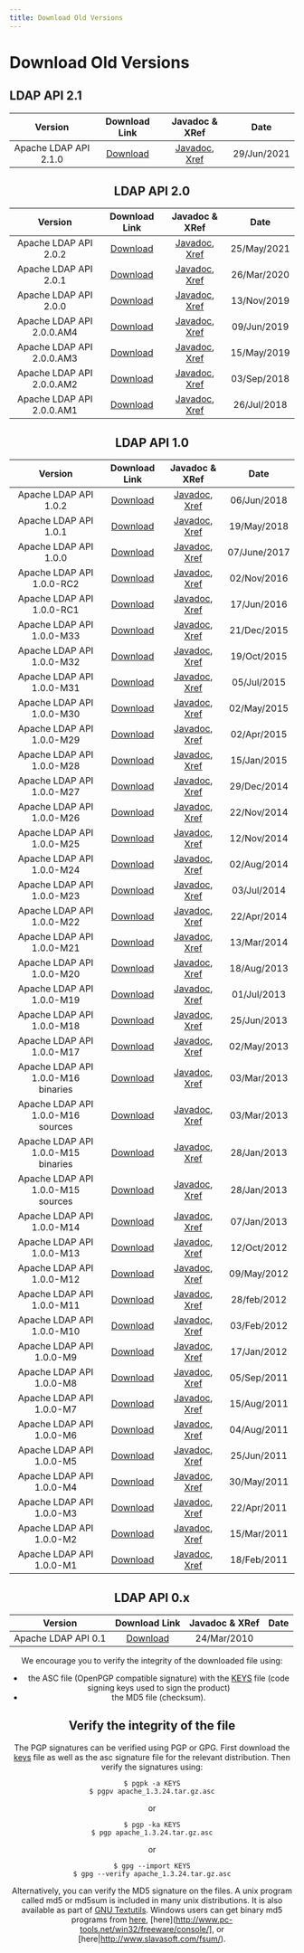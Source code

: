 ```yaml
---
title: Download Old Versions
---
```


# Download Old Versions

## LDAP API 2.1

<center>

| Version| Download Link | Javadoc & XRef |  Date |
|:-:|:-:|:-:|:-:|
| Apache LDAP API 2.1.0 | [Download](https://archive.apache.org/dist/directory/api/dist/2.1.0) | [Javadoc](https://svn.apache.org/repos/infra/websites/production/directory/content/api/gen-docs/2.1.0/apidocs/index.html), [Xref](https://svn.apache.org/repos/infra/websites/production/directory/content/api/gen-docs/2.1.0/xref/index.html) |29/Jun/2021 |

## LDAP API 2.0

<center>

| Version| Download Link | Javadoc & XRef |  Date |
|:-:|:-:|:-:|:-:|
| Apache LDAP API 2.0.2 | [Download](https://archive.apache.org/dist/directory/api/dist/2.0.2) | [Javadoc](https://svn.apache.org/repos/infra/websites/production/directory/content/api/gen-docs/2.0.2/apidocs/index.html), [Xref](https://svn.apache.org/repos/infra/websites/production/directory/content/api/gen-docs/2.0.2/xref/index.html) |25/May/2021 |
| Apache LDAP API 2.0.1 | [Download](https://archive.apache.org/dist/directory/api/dist/2.0.1) | [Javadoc](https://svn.apache.org/repos/infra/websites/production/directory/content/api/gen-docs/2.0.1/apidocs/index.html), [Xref](https://svn.apache.org/repos/infra/websites/production/directory/content/api/gen-docs/2.0.1/xref/index.html) |26/Mar/2020 |
| Apache LDAP API 2.0.0 | [Download](https://archive.apache.org/dist/directory/api/dist/2.0.0) | [Javadoc](https://svn.apache.org/repos/infra/websites/production/directory/content/api/gen-docs/2.0.0/apidocs/index.html), [Xref](https://svn.apache.org/repos/infra/websites/production/directory/content/api/gen-docs/2.0.0/xref/index.html) |13/Nov/2019 |
| Apache LDAP API 2.0.0.AM4 | [Download](https://archive.apache.org/dist/directory/api/dist/2.0.0.AM4) | [Javadoc](https://svn.apache.org/repos/infra/websites/production/directory/content/api/gen-docs/2.0.0.AM4/apidocs/index.html), [Xref](https://svn.apache.org/repos/infra/websites/production/directory/content/api/gen-docs/2.0.0.AM4/xref/index.html) |09/Jun/2019 |
| Apache LDAP API 2.0.0.AM3 | [Download](https://archive.apache.org/dist/directory/api/dist/2.0.0.AM3) | [Javadoc](https://svn.apache.org/repos/infra/websites/production/directory/content/api/gen-docs/2.0.0.AM3/apidocs/index.html), [Xref](https://svn.apache.org/repos/infra/websites/production/directory/content/api/gen-docs/2.0.0.AM3/xref/index.html) |15/May/2019 |
| Apache LDAP API 2.0.0.AM2 | [Download](https://archive.apache.org/dist/directory/api/dist/2.0.0.AM2) | [Javadoc](https://svn.apache.org/repos/infra/websites/production/directory/content/api/gen-docs/2.0.0.AM2/apidocs/index.html), [Xref](https://svn.apache.org/repos/infra/websites/production/directory/content/api/gen-docs/2.0.0.AM2/xref/index.html) |03/Sep/2018 |
| Apache LDAP API 2.0.0.AM1 | [Download](https://archive.apache.org/dist/directory/api/dist/2.0.0.AM1) | [Javadoc](https://svn.apache.org/repos/infra/websites/production/directory/content/api/gen-docs/2.0.0.AM1/apidocs/index.html), [Xref](https://svn.apache.org/repos/infra/websites/production/directory/content/api/gen-docs/2.0.0.AM1/xref/index.html) |26/Jul/2018 |

</center>

## LDAP API 1.0

<center>

| Version| Download Link | Javadoc & XRef |  Date |
|:-:|:-:|:-:|:-:|
| Apache LDAP API 1.0.2 | [Download](https://archive.apache.org/dist/directory/api/dist/1.0.2) | [Javadoc](https://svn.apache.org/repos/infra/websites/production/directory/content/api/gen-docs/1.0.2/apidocs/index.html), [Xref](https://svn.apache.org/repos/infra/websites/production/directory/content/api/gen-docs/1.0.2/xref/index.html) |06/Jun/2018 |
| Apache LDAP API 1.0.1 | [Download](https://archive.apache.org/dist/directory/api/dist/1.0.1) | [Javadoc](https://svn.apache.org/repos/infra/websites/production/directory/content/api/gen-docs/1.0.1/apidocs/index.html), [Xref](https://svn.apache.org/repos/infra/websites/production/directory/content/api/gen-docs/1.0.1/xref/index.html) |19/May/2018 |
| Apache LDAP API 1.0.0 | [Download](https://archive.apache.org/dist/directory/api/dist/1.0.0) | [Javadoc](https://svn.apache.org/repos/infra/websites/production/directory/content/api/gen-docs/1.0.0/apidocs/index.html), [Xref](https://svn.apache.org/repos/infra/websites/production/directory/content/api/gen-docs/1.0.0/xref/index.html) |07/June/2017 |
| Apache LDAP API 1.0.0-RC2 | [Download](https://archive.apache.org/dist/directory/api/dist/1.0.0-RC2) | [Javadoc](https://svn.apache.org/repos/infra/websites/production/directory/content/api/gen-docs/1.0.0-RC2/apidocs/index.html), [Xref](https://svn.apache.org/repos/infra/websites/production/directory/content/api/gen-docs/1.0.0-RC2/xref/index.html) |02/Nov/2016 |
| Apache LDAP API 1.0.0-RC1 | [Download](https://archive.apache.org/dist/directory/api/dist/1.0.0-RC1) | [Javadoc](https://svn.apache.org/repos/infra/websites/production/directory/content/api/gen-docs/1.0.0-RC1/apidocs/index.html), [Xref](https://svn.apache.org/repos/infra/websites/production/directory/content/api/gen-docs/1.0.0-RC1/xref/index.html) |17/Jun/2016 |
| Apache LDAP API 1.0.0-M33 | [Download](https://archive.apache.org/dist/directory/api/dist/1.0.0-M33) | [Javadoc](https://svn.apache.org/repos/infra/websites/production/directory/content/api/gen-docs/1.0.0-M33/apidocs/index.html), [Xref](https://svn.apache.org/repos/infra/websites/production/directory/content/api/gen-docs/1.0.0-M33/xref/index.html) |21/Dec/2015 |
| Apache LDAP API 1.0.0-M32 | [Download](https://archive.apache.org/dist/directory/api/dist/1.0.0-M32) | [Javadoc](https://svn.apache.org/repos/infra/websites/production/directory/content/api/gen-docs/1.0.0-M32/apidocs/index.html), [Xref](https://svn.apache.org/repos/infra/websites/production/directory/content/api/gen-docs/1.0.0-M32/xref/index.html) |19/Oct/2015 |
| Apache LDAP API 1.0.0-M31 | [Download](https://archive.apache.org/dist/directory/api/dist/1.0.0-M31) | [Javadoc](https://svn.apache.org/repos/infra/websites/production/directory/content/api/gen-docs/1.0.0-M31/apidocs/index.html), [Xref](https://svn.apache.org/repos/infra/websites/production/directory/content/api/gen-docs/1.0.0-M31/xref/index.html) |05/Jul/2015 |
| Apache LDAP API 1.0.0-M30 | [Download](https://archive.apache.org/dist/directory/api/dist/1.0.0-M30) | [Javadoc](https://svn.apache.org/repos/infra/websites/production/directory/content/api/gen-docs/1.0.0-M30/apidocs/index.html), [Xref](https://svn.apache.org/repos/infra/websites/production/directory/content/api/gen-docs/1.0.0-M30/xref/index.html) |02/May/2015 |
| Apache LDAP API 1.0.0-M29 | [Download](https://archive.apache.org/dist/directory/api/dist/1.0.0-M29) | [Javadoc](https://svn.apache.org/repos/infra/websites/production/directory/content/api/gen-docs/1.0.0-M29/apidocs/index.html), [Xref](https://svn.apache.org/repos/infra/websites/production/directory/content/api/gen-docs/1.0.0-M29/xref/index.html) |02/Apr/2015 |
| Apache LDAP API 1.0.0-M28 | [Download](https://archive.apache.org/dist/directory/api/dist/1.0.0-M28) | [Javadoc](https://svn.apache.org/repos/infra/websites/production/directory/content/api/gen-docs/1.0.0-M28/apidocs/index.html), [Xref](https://svn.apache.org/repos/infra/websites/production/directory/content/api/gen-docs/1.0.0-M28/xref/index.html) |15/Jan/2015 |
| Apache LDAP API 1.0.0-M27 | [Download](https://archive.apache.org/dist/directory/api/dist/1.0.0-M27) | [Javadoc](https://svn.apache.org/repos/infra/websites/production/directory/content/api/gen-docs/1.0.0-M27/apidocs/index.html), [Xref](https://svn.apache.org/repos/infra/websites/production/directory/content/api/gen-docs/1.0.0-M27/xref/index.html) |29/Dec/2014 |
| Apache LDAP API 1.0.0-M26 | [Download](https://archive.apache.org/dist/directory/api/dist/1.0.0-M26) | [Javadoc](https://svn.apache.org/repos/infra/websites/production/directory/content/api/gen-docs/1.0.0-M26/apidocs/index.html), [Xref](https://svn.apache.org/repos/infra/websites/production/directory/content/api/gen-docs/1.0.0-M26/xref/index.html) |22/Nov/2014 |
| Apache LDAP API 1.0.0-M25 | [Download](https://archive.apache.org/dist/directory/api/dist/1.0.0-M25) | [Javadoc](https://svn.apache.org/repos/infra/websites/production/directory/content/api/gen-docs/1.0.0-M25/apidocs/index.html), [Xref](https://svn.apache.org/repos/infra/websites/production/directory/content/api/gen-docs/1.0.0-M25/xref/index.html) |12/Nov/2014 |
| Apache LDAP API 1.0.0-M24 | [Download](https://archive.apache.org/dist/directory/api/dist/1.0.0-M24) | [Javadoc](https://svn.apache.org/repos/infra/websites/production/directory/content/api/gen-docs/1.0.0-M24/apidocs/index.html), [Xref](https://svn.apache.org/repos/infra/websites/production/directory/content/api/gen-docs/1.0.0-M24/xref/index.html) |02/Aug/2014 |
| Apache LDAP API 1.0.0-M23 | [Download](https://archive.apache.org/dist/directory/api/dist/1.0.0-M23) | [Javadoc](https://svn.apache.org/repos/infra/websites/production/directory/content/api/gen-docs/1.0.0-M23/apidocs/index.html), [Xref](https://svn.apache.org/repos/infra/websites/production/directory/content/api/gen-docs/1.0.0-M23/xref/index.html) |03/Jul/2014 |
| Apache LDAP API 1.0.0-M22 | [Download](https://archive.apache.org/dist/directory/api/dist/1.0.0-M22) | [Javadoc](https://svn.apache.org/repos/infra/websites/production/directory/content/api/gen-docs/1.0.0-M22/apidocs/index.html), [Xref](https://svn.apache.org/repos/infra/websites/production/directory/content/api/gen-docs/1.0.0-M22/xref/index.html) | 22/Apr/2014 |
| Apache LDAP API 1.0.0-M21 | [Download](https://archive.apache.org/dist/directory/api/dist/1.0.0-M21) | [Javadoc](https://svn.apache.org/repos/infra/websites/production/directory/content/api/gen-docs/1.0.0-M21/apidocs/index.html), [Xref](https://svn.apache.org/repos/infra/websites/production/directory/content/api/gen-docs/1.0.0-M21/xref/index.html) | 13/Mar/2014 |
| Apache LDAP API 1.0.0-M20 | [Download](https://archive.apache.org/dist/directory/api/dist/1.0.0-M20) | [Javadoc](https://svn.apache.org/repos/infra/websites/production/directory/content/api/gen-docs/1.0.0-M20/apidocs/index.html), [Xref](https://svn.apache.org/repos/infra/websites/production/directory/content/api/gen-docs/1.0.0-M20/xref/index.html) | 18/Aug/2013 |
| Apache LDAP API 1.0.0-M19 | [Download](https://archive.apache.org/dist/directory/api/dist/1.0.0-M19) | [Javadoc](https://svn.apache.org/repos/infra/websites/production/directory/content/api/gen-docs/1.0.0-M19/apidocs/index.html), [Xref](https://svn.apache.org/repos/infra/websites/production/directory/content/api/gen-docs/1.0.0-M19/xref/index.html) | 01/Jul/2013 |
| Apache LDAP API 1.0.0-M18 | [Download](https://archive.apache.org/dist/directory/api/dist/1.0.0-M18) | [Javadoc](https://svn.apache.org/repos/infra/websites/production/directory/content/api/gen-docs/1.0.0-M18/apidocs/index.html), [Xref](https://svn.apache.org/repos/infra/websites/production/directory/content/api/gen-docs/1.0.0-M18/xref/index.html) | 25/Jun/2013 |
| Apache LDAP API 1.0.0-M17 | [Download](https://archive.apache.org/dist/directory/api/dist/1.0.0-M17) | [Javadoc](https://svn.apache.org/repos/infra/websites/production/directory/content/api/gen-docs/1.0.0-M17/apidocs/index.html), [Xref](https://svn.apache.org/repos/infra/websites/production/directory/content/api/gen-docs/1.0.0-M17/xref/index.html) | 02/May/2013 |
| Apache LDAP API 1.0.0-M16 binaries | [Download](https://archive.apache.org/dist/directory/api/dist/1.0.0-M16) | [Javadoc](https://svn.apache.org/repos/infra/websites/production/directory/content/api/gen-docs/1.0.0-M16/apidocs/index.html), [Xref](https://svn.apache.org/repos/infra/websites/production/directory/content/api/gen-docs/1.0.0-M16/xref/index.html) | 03/Mar/2013 |
| Apache LDAP API 1.0.0-M16 sources | [Download](https://archive.apache.org/dist/directory/api/1.0.0-M16) | [Javadoc](https://svn.apache.org/repos/infra/websites/production/directory/content/api/gen-docs/1.0.0-M16/apidocs/index.html), [Xref](https://svn.apache.org/repos/infra/websites/production/directory/content/api/gen-docs/1.0.0-M16/xref/index.html) | 03/Mar/2013 |
| Apache LDAP API 1.0.0-M15 binaries | [Download](https://archive.apache.org/dist/directory/api/dist/1.0.0-M15) | [Javadoc](https://svn.apache.org/repos/infra/websites/production/directory/content/api/gen-docs/1.0.0-M15/apidocs/index.html), [Xref](https://svn.apache.org/repos/infra/websites/production/directory/content/api/gen-docs/1.0.0-M15/xref/index.html) | 28/Jan/2013 |
| Apache LDAP API 1.0.0-M15 sources | [Download](https://archive.apache.org/dist/directory/api/1.0.0-M15) | [Javadoc](https://svn.apache.org/repos/infra/websites/production/directory/content/api/gen-docs/1.0.0-M15/apidocs/index.html), [Xref](https://svn.apache.org/repos/infra/websites/production/directory/content/api/gen-docs/1.0.0-M15/xref/index.html) | 28/Jan/2013 |
| Apache LDAP API 1.0.0-M14 | [Download](https://archive.apache.org/dist/directory/api/1.0.0-M14) | [Javadoc](https://svn.apache.org/repos/infra/websites/production/directory/content/api/gen-docs/1.0.0-M14/apidocs/index.html), [Xref](https://svn.apache.org/repos/infra/websites/production/directory/content/api/gen-docs/1.0.0-M14/xref/index.html) | 07/Jan/2013 |
| Apache LDAP API 1.0.0-M13 | [Download](https://archive.apache.org/dist/directory/api/1.0.0-M13) | [Javadoc](https://svn.apache.org/repos/infra/websites/production/directory/content/api/gen-docs/1.0.0-M13/apidocs/index.html), [Xref](https://svn.apache.org/repos/infra/websites/production/directory/content/api/gen-docs/1.0.0-M13/xref/index.html) | 12/Oct/2012 |
| Apache LDAP API 1.0.0-M12 | [Download](https://archive.apache.org/dist/directory/api/1.0.0-M12) | [Javadoc](https://svn.apache.org/repos/infra/websites/production/directory/content/api/gen-docs/1.0.0-M12/apidocs/index.html), [Xref](https://svn.apache.org/repos/infra/websites/production/directory/content/api/gen-docs/1.0.0-M12/xref/index.html) | 09/May/2012 |
| Apache LDAP API 1.0.0-M11 | [Download](https://archive.apache.org/dist/directory/api/1.0.0-M11) | [Javadoc](https://svn.apache.org/repos/infra/websites/production/directory/content/api/gen-docs/1.0.0-M11/apidocs/index.html), [Xref](https://svn.apache.org/repos/infra/websites/production/directory/content/api/gen-docs/1.0.0-M11/xref/index.html) | 28/feb/2012 |
| Apache LDAP API 1.0.0-M10 | [Download](https://archive.apache.org/dist/directory/api/1.0.0-M10) | [Javadoc](https://svn.apache.org/repos/infra/websites/production/directory/content/api/gen-docs/1.0.0-M10/apidocs/index.html), [Xref](https://svn.apache.org/repos/infra/websites/production/directory/content/api/gen-docs/1.0.0-M10/xref/index.html) | 03/Feb/2012 |
| Apache LDAP API 1.0.0-M9 | [Download](https://archive.apache.org/dist/directory/api/1.0.0-M9) | [Javadoc](https://svn.apache.org/repos/infra/websites/production/directory/content/api/gen-docs/1.0.0-M9/apidocs/index.html), [Xref](https://svn.apache.org/repos/infra/websites/production/directory/content/api/gen-docs/1.0.0-M9/xref/index.html) | 17/Jan/2012 |
| Apache LDAP API 1.0.0-M8 | [Download](https://archive.apache.org/dist/directory/api/1.0.0-M8) | [Javadoc](https://svn.apache.org/repos/infra/websites/production/directory/content/api/gen-docs/1.0.0-M8/apidocs/index.html), [Xref](https://svn.apache.org/repos/infra/websites/production/directory/content/api/gen-docs/1.0.0-M8/xref/index.html) | 05/Sep/2011 |
| Apache LDAP API 1.0.0-M7 | [Download](https://archive.apache.org/dist/directory/api/1.0.0-M7) | [Javadoc](https://svn.apache.org/repos/infra/websites/production/directory/content/api/gen-docs/1.0.0-M7/apidocs/index.html), [Xref](https://svn.apache.org/repos/infra/websites/production/directory/content/api/gen-docs/1.0.0-M7/xref/index.html) | 15/Aug/2011 |
| Apache LDAP API 1.0.0-M6 | [Download](https://archive.apache.org/dist/directory/api/1.0.0-M6) | [Javadoc](https://svn.apache.org/repos/infra/websites/production/directory/content/api/gen-docs/1.0.0-M6/apidocs/index.html), [Xref](https://svn.apache.org/repos/infra/websites/production/directory/content/api/gen-docs/1.0.0-M6/xref/index.html) | 04/Aug/2011 |
| Apache LDAP API 1.0.0-M5 | [Download](https://archive.apache.org/dist/directory/api/1.0.0-M5) | [Javadoc](https://svn.apache.org/repos/infra/websites/production/directory/content/api/gen-docs/1.0.0-M5/apidocs/index.html), [Xref](https://svn.apache.org/repos/infra/websites/production/directory/content/api/gen-docs/1.0.0-M5/xref/index.html) | 25/Jun/2011 |
| Apache LDAP API 1.0.0-M4 | [Download](https://archive.apache.org/dist/directory/api/1.0.0-M4) | [Javadoc](https://svn.apache.org/repos/infra/websites/production/directory/content/api/gen-docs/1.0.0-M4/apidocs/index.html), [Xref](https://svn.apache.org/repos/infra/websites/production/directory/content/api/gen-docs/1.0.0-M4/xref/index.html) | 30/May/2011 |
| Apache LDAP API 1.0.0-M3 | [Download](https://archive.apache.org/dist/directory/api/1.0.0-M3) | [Javadoc](https://svn.apache.org/repos/infra/websites/production/directory/content/api/gen-docs/1.0.0-M3/apidocs/index.html), [Xref](https://svn.apache.org/repos/infra/websites/production/directory/content/api/gen-docs/1.0.0-M3/xref/index.html) | 22/Apr/2011 |
| Apache LDAP API 1.0.0-M2 | [Download](https://archive.apache.org/dist/directory/api/1.0.0-M2) | [Javadoc](https://svn.apache.org/repos/infra/websites/production/directory/content/api/gen-docs/1.0.0-M2/apidocs/index.html), [Xref](https://svn.apache.org/repos/infra/websites/production/directory/content/api/gen-docs/1.0.0-M2/xref/index.html) | 15/Mar/2011 |
| Apache LDAP API 1.0.0-M1 | [Download](https://archive.apache.org/dist/directory/api/1.0.0-M1) | [Javadoc](https://svn.apache.org/repos/infra/websites/production/directory/content/api/gen-docs/1.0.0-M1/apidocs/index.html), [Xref](https://svn.apache.org/repos/infra/websites/production/directory/content/api/gen-docs/1.0.0-M1/xref/index.html) | 18/Feb/2011 |

</center>


## LDAP API 0.x

<center>

| Version| Download Link | Javadoc & XRef |  Date |
|:-:|:-:|:-:|:-:|
| Apache LDAP API 0.1 | [Download](https://archive.apache.org/dist/directory/api/unstable/0.1/) | 24/Mar/2010 |

</center>

<DIV class="note" markdown="1">
We encourage you to verify the integrity of the downloaded file using:

* the ASC file (OpenPGP compatible signature) with the [KEYS](https://downloads.apache.org/directory/KEYS) file (code signing keys used to sign the product)
* the MD5 file (checksum).
</DIV>

## Verify the integrity of the file

The PGP signatures can be verified using PGP or GPG. First download the [keys](https://downloads.apache.org/directory/KEYS) file as well as the asc signature file for the relevant distribution. Then verify the signatures using:

	$ pgpk -a KEYS
	$ pgpv apache_1.3.24.tar.gz.asc

or

	$ pgp -ka KEYS
	$ pgp apache_1.3.24.tar.gz.asc

or

	$ gpg --import KEYS
	$ gpg --verify apache_1.3.24.tar.gz.asc

 

Alternatively, you can verify the MD5 signature on the files. A unix program called md5 or md5sum is included in many unix distributions. It is also available as part of [GNU Textutils](http://www.gnu.org/software/textutils/textutils.html). Windows users can get binary md5 programs from [here](http://www.fourmilab.ch/md5/), [here](http://www.pc-tools.net/win32/freeware/console/], or [here|http://www.slavasoft.com/fsum/).
